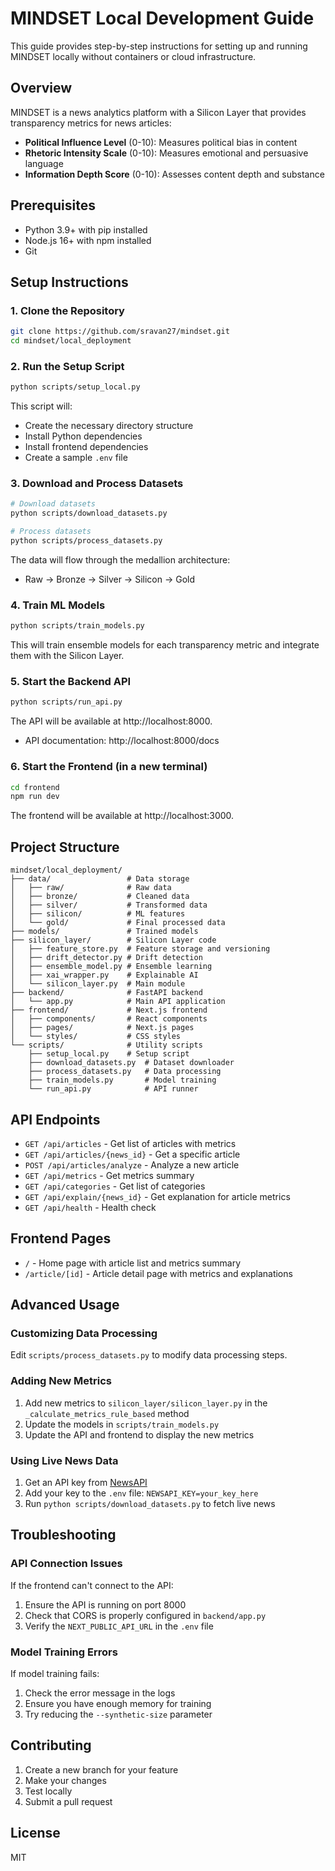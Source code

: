 # MINDSET Local Development Guide

This guide provides step-by-step instructions for setting up and running MINDSET locally without containers or cloud infrastructure.

## Overview

MINDSET is a news analytics platform with a Silicon Layer that provides transparency metrics for news articles:
- **Political Influence Level** (0-10): Measures political bias in content
- **Rhetoric Intensity Scale** (0-10): Measures emotional and persuasive language
- **Information Depth Score** (0-10): Assesses content depth and substance

## Prerequisites

- Python 3.9+ with pip installed
- Node.js 16+ with npm installed
- Git

## Setup Instructions

### 1. Clone the Repository

```bash
git clone https://github.com/sravan27/mindset.git
cd mindset/local_deployment
```

### 2. Run the Setup Script

```bash
python scripts/setup_local.py
```

This script will:
- Create the necessary directory structure
- Install Python dependencies
- Install frontend dependencies
- Create a sample `.env` file

### 3. Download and Process Datasets

```bash
# Download datasets
python scripts/download_datasets.py

# Process datasets
python scripts/process_datasets.py
```

The data will flow through the medallion architecture:
- Raw → Bronze → Silver → Silicon → Gold

### 4. Train ML Models

```bash
python scripts/train_models.py
```

This will train ensemble models for each transparency metric and integrate them with the Silicon Layer.

### 5. Start the Backend API

```bash
python scripts/run_api.py
```

The API will be available at http://localhost:8000.
- API documentation: http://localhost:8000/docs

### 6. Start the Frontend (in a new terminal)

```bash
cd frontend
npm run dev
```

The frontend will be available at http://localhost:3000.

## Project Structure

```
mindset/local_deployment/
├── data/                 # Data storage
│   ├── raw/              # Raw data
│   ├── bronze/           # Cleaned data
│   ├── silver/           # Transformed data
│   ├── silicon/          # ML features
│   └── gold/             # Final processed data
├── models/               # Trained models
├── silicon_layer/        # Silicon Layer code
│   ├── feature_store.py  # Feature storage and versioning
│   ├── drift_detector.py # Drift detection
│   ├── ensemble_model.py # Ensemble learning
│   ├── xai_wrapper.py    # Explainable AI
│   └── silicon_layer.py  # Main module
├── backend/              # FastAPI backend
│   └── app.py            # Main API application
├── frontend/             # Next.js frontend
│   ├── components/       # React components
│   ├── pages/            # Next.js pages
│   └── styles/           # CSS styles
└── scripts/              # Utility scripts
    ├── setup_local.py    # Setup script
    ├── download_datasets.py  # Dataset downloader
    ├── process_datasets.py   # Data processing
    ├── train_models.py       # Model training
    └── run_api.py            # API runner
```

## API Endpoints

- `GET /api/articles` - Get list of articles with metrics
- `GET /api/articles/{news_id}` - Get a specific article
- `POST /api/articles/analyze` - Analyze a new article
- `GET /api/metrics` - Get metrics summary
- `GET /api/categories` - Get list of categories
- `GET /api/explain/{news_id}` - Get explanation for article metrics
- `GET /api/health` - Health check

## Frontend Pages

- `/` - Home page with article list and metrics summary
- `/article/[id]` - Article detail page with metrics and explanations

## Advanced Usage

### Customizing Data Processing

Edit `scripts/process_datasets.py` to modify data processing steps.

### Adding New Metrics

1. Add new metrics to `silicon_layer/silicon_layer.py` in the `_calculate_metrics_rule_based` method
2. Update the models in `scripts/train_models.py`
3. Update the API and frontend to display the new metrics

### Using Live News Data

1. Get an API key from [NewsAPI](https://newsapi.org/)
2. Add your key to the `.env` file: `NEWSAPI_KEY=your_key_here`
3. Run `python scripts/download_datasets.py` to fetch live news

## Troubleshooting

### API Connection Issues

If the frontend can't connect to the API:
1. Ensure the API is running on port 8000
2. Check that CORS is properly configured in `backend/app.py`
3. Verify the `NEXT_PUBLIC_API_URL` in the `.env` file

### Model Training Errors

If model training fails:
1. Check the error message in the logs
2. Ensure you have enough memory for training
3. Try reducing the `--synthetic-size` parameter

## Contributing

1. Create a new branch for your feature
2. Make your changes
3. Test locally
4. Submit a pull request

## License

MIT